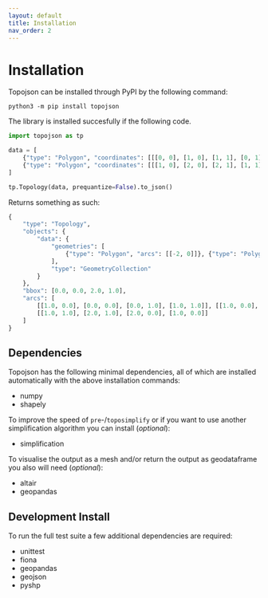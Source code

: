 ```yaml
---
layout: default
title: Installation
nav_order: 2
---
```


# Installation

Topojson can be installed through PyPI by the following command:

```
python3 -m pip install topojson
```

The library is installed succesfully if the following code.

```python
import topojson as tp

data = [
    {"type": "Polygon", "coordinates": [[[0, 0], [1, 0], [1, 1], [0, 1], [0, 0]]]},
    {"type": "Polygon", "coordinates": [[[1, 0], [2, 0], [2, 1], [1, 1], [1, 0]]]}
]

tp.Topology(data, prequantize=False).to_json()
```
Returns something as such:

```python
{
    "type": "Topology",
    "objects": {
        "data": {
            "geometries": [
                {"type": "Polygon", "arcs": [[-2, 0]]}, {"type": "Polygon", "arcs": [[1, 2]]}
            ],
            "type": "GeometryCollection"
        }
    },
    "bbox": [0.0, 0.0, 2.0, 1.0],
    "arcs": [
        [[1.0, 0.0], [0.0, 0.0], [0.0, 1.0], [1.0, 1.0]], [[1.0, 0.0], [1.0, 1.0]],
        [[1.0, 1.0], [2.0, 1.0], [2.0, 0.0], [1.0, 0.0]]
    ]
}
```

## Dependencies

Topojson has the following minimal dependencies, all of which are installed automatically with the above installation commands:

- numpy
- shapely

To improve the speed of `pre`-/`toposimplify` or if you want to use another simplification algorithm you can install (_optional_):

- simplification

To visualise the output as a mesh and/or return the output as geodataframe you also will need (_optional_):

- altair
- geopandas

## Development Install

To run the full test suite a few additional dependencies are required:

- unittest
- fiona
- geopandas
- geojson
- pyshp
